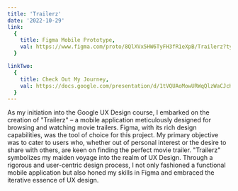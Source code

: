 ```yaml
---
title: 'Trailerz'
date: '2022-10-29'
link:
  {
    title: Figma Mobile Prototype,
    val: https://www.figma.com/proto/8QlXVx5HW6TyFH3fR1eXpB/Trailerz?type=design&node-id=57-3&t=UsJas5UryOts68BH-1&scaling=scale-down&page-id=57%3A2&starting-point-node-id=57%3A3&mode=design,
  }

linkTwo:
  {
    title: Check Out My Journey,
    val: https://docs.google.com/presentation/d/1tVQUAoMowURWqQlzWaCJcHiernz1sh457sQRFLRETvk/edit?usp=sharing,
  }
---
```


As my initiation into the Google UX Design course, I embarked on the creation of "Trailerz" – a mobile application meticulously designed for browsing and watching movie trailers. Figma, with its rich design capabilities, was the tool of choice for this project. My primary objective was to cater to users who, whether out of personal interest or the desire to share with others, are keen on finding the perfect movie trailer. "Trailerz" symbolizes my maiden voyage into the realm of UX Design. Through a rigorous and user-centric design process, I not only fashioned a functional mobile application but also honed my skills in Figma and embraced the iterative essence of UX design.
